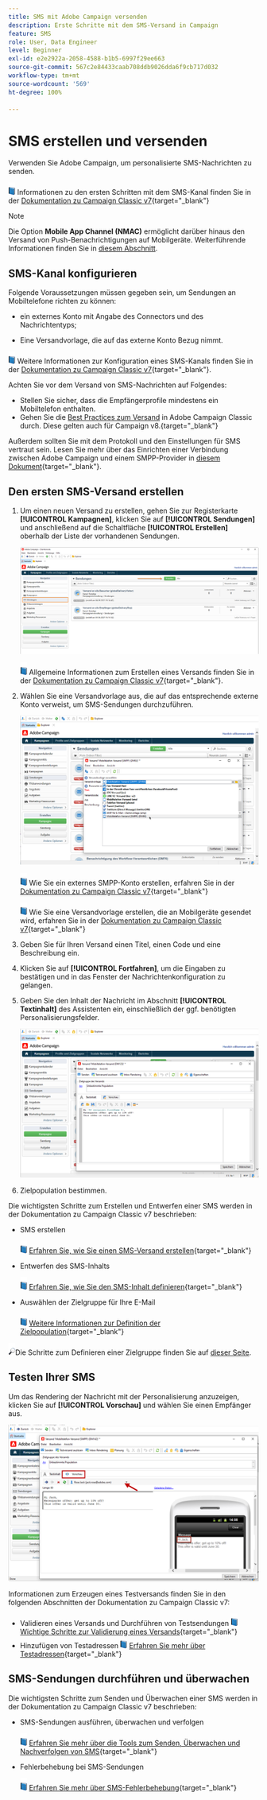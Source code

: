 ```yaml
---
title: SMS mit Adobe Campaign versenden
description: Erste Schritte mit dem SMS-Versand in Campaign
feature: SMS
role: User, Data Engineer
level: Beginner
exl-id: e2e2922a-2058-4588-b1b5-6997f29ee663
source-git-commit: 567c2e84433caab708ddb9026dda6f9cb717d032
workflow-type: tm+mt
source-wordcount: '569'
ht-degree: 100%

---
```


# SMS erstellen und versenden

Verwenden Sie Adobe Campaign, um personalisierte SMS-Nachrichten zu senden.

![](../assets/do-not-localize/book.png) Informationen zu den ersten Schritten mit dem SMS-Kanal finden Sie in der [Dokumentation zu Campaign Classic v7](https://experienceleague.adobe.com/docs/campaign-classic/using/sending-messages/sending-messages-on-mobiles/sms-channel.html?lang=de){target="_blank"}

>[!NOTE]
>
>Die Option **Mobile App Channel (NMAC)** ermöglicht darüber hinaus den Versand von Push-Benachrichtigungen auf Mobilgeräte. Weiterführende Informationen finden Sie in [diesem Abschnitt](push.md).

## SMS-Kanal konfigurieren

Folgende Voraussetzungen müssen gegeben sein, um Sendungen an Mobiltelefone richten zu können:

* ein externes Konto mit Angabe des Connectors und des Nachrichtentyps;

* Eine Versandvorlage, die auf das externe Konto Bezug nimmt.

![](../assets/do-not-localize/book.png) Weitere Informationen zur Konfiguration eines SMS-Kanals finden Sie in der [Dokumentation zu Campaign Classic v7](https://experienceleague.adobe.com/docs/campaign-classic/using/sending-messages/sending-messages-on-mobiles/sms-set-up.html?lang=de#sending-messages){target="_blank"}.

Achten Sie vor dem Versand von SMS-Nachrichten auf Folgendes:

* Stellen Sie sicher, dass die Empfängerprofile mindestens ein Mobiltelefon enthalten.
* Gehen Sie die [Best Practices zum Versand](https://experienceleague.adobe.com/docs/campaign-classic/using/sending-messages/key-steps-when-creating-a-delivery/delivery-bestpractices/delivery-best-practices.html?lang=de#sending-messages) in Adobe Campaign Classic durch. Diese gelten auch für Campaign v8.{target="_blank"}

Außerdem sollten Sie mit dem Protokoll und den Einstellungen für SMS vertraut sein. Lesen Sie mehr über das Einrichten einer Verbindung zwischen Adobe Campaign und einem SMPP-Provider in [diesem Dokument](https://experienceleague.adobe.com/docs/campaign-classic/using/sending-messages/sending-messages-on-mobiles/sms-protocol.html?lang=de#sending-messages){target="_blank"}.

## Den ersten SMS-Versand erstellen

1. Um einen neuen Versand zu erstellen, gehen Sie zur Registerkarte **[!UICONTROL Kampagnen]**, klicken Sie auf **[!UICONTROL Sendungen]** und anschließend auf die Schaltfläche **[!UICONTROL Erstellen]** oberhalb der Liste der vorhandenen Sendungen.

   ![](assets/delivery_step_1.png)

   ![](../assets/do-not-localize/book.png) Allgemeine Informationen zum Erstellen eines Versands finden Sie in der [Dokumentation zu Campaign Classic v7](https://experienceleague.adobe.com/docs/campaign-classic/using/sending-messages/key-steps-when-creating-a-delivery/steps-about-delivery-creation-steps.html?lang=de#sending-messages){target="_blank"}.

1. Wählen Sie eine Versandvorlage aus, die auf das entsprechende externe Konto verweist, um SMS-Sendungen durchzuführen.

   ![](assets/sms-template-list.png)

   ![](../assets/do-not-localize/book.png) Wie Sie ein externes SMPP-Konto erstellen, erfahren Sie in der [Dokumentation zu Campaign Classic v7](https://experienceleague.adobe.com/docs/campaign-classic/using/sending-messages/sending-messages-on-mobiles/sms-set-up.html?lang=de#creating-an-smpp-external-account){target="_blank"}

   ![](../assets/do-not-localize/book.png) Wie Sie eine Versandvorlage erstellen, die an Mobilgeräte gesendet wird, erfahren Sie in der [Dokumentation zu Campaign Classic v7](https://experienceleague.adobe.com/docs/campaign-classic/using/sending-messages/sending-messages-on-mobiles/sms-set-up.html?lang=de#changing-the-delivery-template){target="_blank"}

1. Geben Sie für Ihren Versand einen Titel, einen Code und eine Beschreibung ein.

1. Klicken Sie auf **[!UICONTROL Fortfahren]**, um die Eingaben zu bestätigen und in das Fenster der Nachrichtenkonfiguration zu gelangen.

1. Geben Sie den Inhalt der Nachricht im Abschnitt **[!UICONTROL Textinhalt]** des Assistenten ein, einschließlich der ggf. benötigten Personalisierungsfelder.

   ![](assets/sms-content.png)

1. Zielpopulation bestimmen.

Die wichtigsten Schritte zum Erstellen und Entwerfen einer SMS werden in der Dokumentation zu Campaign Classic v7 beschrieben:

* SMS erstellen

  ![](../assets/do-not-localize/book.png) [Erfahren Sie, wie Sie einen SMS-Versand erstellen](https://experienceleague.adobe.com/docs/campaign-classic/using/sending-messages/sending-messages-on-mobiles/sms-create.html?lang=de#sending-messages){target="_blank"}

* Entwerfen des SMS-Inhalts

  ![](../assets/do-not-localize/book.png) [Erfahren Sie, wie Sie den SMS-Inhalt definieren](https://experienceleague.adobe.com/docs/campaign-classic/using/sending-messages/sending-messages-on-mobiles/sms-create.html?lang=de#defining-the-sms-content){target="_blank"}

* Auswählen der Zielgruppe für Ihre E-Mail

  ![](../assets/do-not-localize/book.png) [Weitere Informationen zur Definition der Zielpopulation](https://experienceleague.adobe.com/docs/campaign-classic/using/sending-messages/key-steps-when-creating-a-delivery/steps-defining-the-target-population.html?lang=de){target="_blank"}

![](../assets/do-not-localize/glass.png)Die Schritte zum Definieren einer Zielgruppe finden Sie auf [dieser Seite](../start/audiences.md).

## Testen Ihrer SMS

Um das Rendering der Nachricht mit der Personalisierung anzuzeigen, klicken Sie auf **[!UICONTROL Vorschau]** und wählen Sie einen Empfänger aus.

![](assets/sms-preview.png)

Informationen zum Erzeugen eines Testversands finden Sie in den folgenden Abschnitten der Dokumentation zu Campaign Classic v7:

* Validieren eines Versands und Durchführen von Testsendungen
  ![](../assets/do-not-localize/book.png) [Wichtige Schritte zur Validierung eines Versands](https://experienceleague.adobe.com/docs/campaign-classic/using/sending-messages/key-steps-when-creating-a-delivery/steps-validating-the-delivery.html?lang=de){target="_blank"}
* Hinzufügen von Testadressen
  ![](../assets/do-not-localize/book.png) [Erfahren Sie mehr über Testadressen](https://experienceleague.adobe.com/docs/campaign-classic/using/sending-messages/using-seed-addresses/about-seed-addresses.html?lang=de){target="_blank"}

## SMS-Sendungen durchführen und überwachen

Die wichtigsten Schritte zum Senden und Überwachen einer SMS werden in der Dokumentation zu Campaign Classic v7 beschrieben:

* SMS-Sendungen ausführen, überwachen und verfolgen

  ![](../assets/do-not-localize/book.png) [Erfahren Sie mehr über die Tools zum Senden, Überwachen und Nachverfolgen von SMS](https://experienceleague.adobe.com/docs/campaign-classic/using/sending-messages/sending-messages-on-mobiles/sms-send.html?lang=de#sending-messages){target="_blank"}

* Fehlerbehebung bei SMS-Sendungen

  ![](../assets/do-not-localize/book.png) [Erfahren Sie mehr über SMS-Fehlerbehebung](https://experienceleague.adobe.com/docs/campaign-classic/using/sending-messages/sending-messages-on-mobiles/troubleshooting-sms.html?lang=de#sending-messages){target="_blank"}
